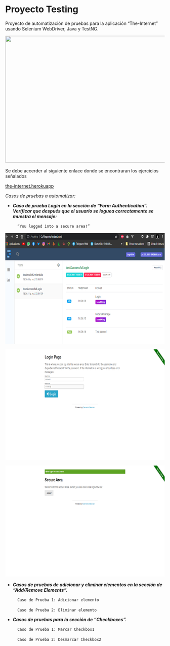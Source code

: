 # Proyecto Testing
Proyecto de automatización de pruebas para la aplicación “The-Internet” usando Selenium WebDriver, Java y TestNG.

<p align="center">
  <img width="600" height="400" src="https://www.bugraptors.com/blog/public/blog_images/why-we-choose-selenium-webdriver-over-selenium-ide-wyc9f-600x400.jpg">
</p>

Se debe accerder al siguiente enlace donde se encontraran los ejercicios señalados

[the-internet.herokuapp](https://the-internet.herokuapp.com/)

*Casos de pruebas a automatizar:*

+ ***Caso de prueba Login en la sección de “Form Authentication”. Verificar que después que el usuario se loguea correctamente se muestra el mensaje:***

        “You logged into a secure area!”

<p align="center">
  <img width="600" height="350" src="src\img\loginTest\loginReportingScreen.png">
</p>
<p align="center">
  <img width="600" height="350" src="src\img\loginTest\loginGoodCredentials.png">
</p>
<p align="center">
  <img width="600" height="350" src="src\img\loginTest\loginSuccess.png">
</p>

+ ***Casos de pruebas de adicionar y eliminar elementos en la sección de “Add/Remove Elements”.***

        Caso de Prueba 1: Adicionar elemento

        Caso de Prueba 2: Eliminar elemento

+ ***Casos de pruebas para la sección de “Checkboxes”.***

        Caso de Prueba 1: Marcar Checkbox1

        Caso de Prueba 2: Desmarcar Checkbox2